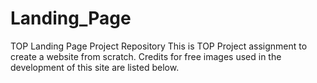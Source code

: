 # Landing_Page
TOP Landing Page Project Repository
This is TOP Project assignment to create a website from scratch.  Credits for free images used in the development of this site are listed below.

